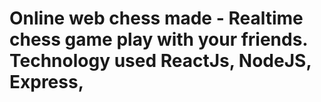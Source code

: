 # Online web chess made - Realtime chess game play with your friends. Technology used  ReactJs, NodeJS, Express, 